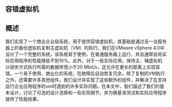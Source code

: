 ## 容错虚拟机

## 概述

我们实现了一个商业企业级系统，用于提供容错虚拟机，其基础是通过另一台服务器上的备份虚拟机复制主虚拟机（VM）的执行。我们在VMware vSphere 4.0中设计了一个完整的系统，该系统易于使用，在普通服务器上运行，并且通常会将实际应用程序的性能降低不到10%。此外，对于一些实际应用，保持主、辅虚拟机以锁步方式执行所需的数据带宽小于20 Mbit/s，这允许在更长的距离上实现容错。一个易于使用、商业化的系统，在故障后自动恢复冗余，除了复制的VM执行之外，还需要许多其他组件。我们设计并实现了这些额外的组件，并解决了在支持运行企业应用程序的vm时遇到的许多实际问题。在本文中，我们描述了我们的基本设计，讨论了可选的设计选择和一些实现细节，并为微基准测试和实际应用程序提供了性能结果。

